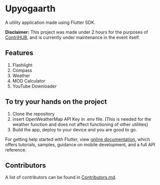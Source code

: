 # Upyogaarth

A utility application made using Flutter SDK.

**Disclaimer:** This project was made under 2 hours for the purposes of [ContriHUB](https://contrihub.github.io/), and is currently under maintenance in the event itself.

## Features

1. Flashlight
2. Compass
3. Weather
4. MOD Calculator
5. YouTube Downloader

## To try your hands on the project

1. Clone the repository
2. insert OpenWeatherMap API Key in .env file. (This is needed for the weather function and does not affect functioning of other utilities)
3. Build the app, deploy to your device and you are good to go.


For getting help started with Flutter, view [online documentation](https://flutter.dev/docs), which offers tutorials, samples, guidance on mobile development, and a full API reference.

## Contributors

A list of contributors can be found in [Contributors.md](./Contributors.md).